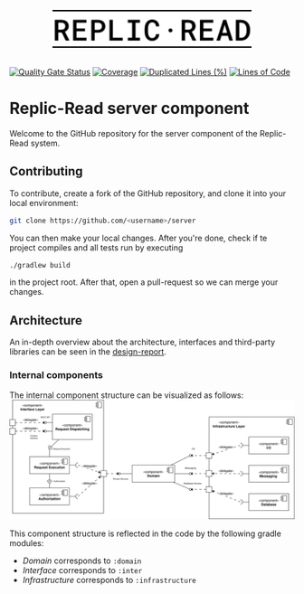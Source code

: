 <p style="text-align:center;">
    <picture>
        <source 
            media="(prefers-color-scheme: dark)" 
            srcset="https://raw.githubusercontent.com/replic-read/server/a3aff8bbcc678035cd68390b416ceb702b5d3f59/images/Logo-dark.svg"
        >
        <source 
            media="(prefers-color-scheme: light)" 
            srcset="https://raw.githubusercontent.com/replic-read/server/a3aff8bbcc678035cd68390b416ceb702b5d3f59/images/Logo-light.svg"
        >
        <img 
            src="https://raw.githubusercontent.com/replic-read/server/a3aff8bbcc678035cd68390b416ceb702b5d3f59/images/Logo-light.svg"
            alt="Replic-Read Logo" 
            width="70%" 
        />
    </picture>
    <br/>
    <br/> 
</p>

[![Quality Gate Status](https://sonar.bumiller.me/api/project_badges/measure?project=server&metric=alert_status&token=sqb_85f2dbd8a01b37bb3d98220a34b0ea7cafcbf2e6)](https://sonar.bumiller.me/dashboard?id=server)
[![Coverage](https://sonar.bumiller.me/api/project_badges/measure?project=server&metric=coverage&token=sqb_85f2dbd8a01b37bb3d98220a34b0ea7cafcbf2e6)](https://sonar.bumiller.me/dashboard?id=server)
[![Duplicated Lines (%)](https://sonar.bumiller.me/api/project_badges/measure?project=server&metric=duplicated_lines_density&token=sqb_85f2dbd8a01b37bb3d98220a34b0ea7cafcbf2e6)](https://sonar.bumiller.me/dashboard?id=server)
[![Lines of Code](https://sonar.bumiller.me/api/project_badges/measure?project=server&metric=ncloc&token=sqb_85f2dbd8a01b37bb3d98220a34b0ea7cafcbf2e6)](https://sonar.bumiller.me/dashboard?id=server)

# Replic-Read server component
Welcome to the GitHub repository for the server component of the Replic-Read system.

## Contributing
To contribute, create a fork of the GitHub repository, and clone it into your local environment:
```bash
git clone https://github.com/<username>/server
```

You can then make your local changes. After you're done, check if te project compiles and all tests run by executing
```bash
./gradlew build
```
in the project root.
After that, open a pull-request so we can merge your changes.

## Architecture
An in-depth overview about the architecture, interfaces and third-party libraries can be seen in the [design-report](https://github.com/replic-read/design).

### Internal components
The internal component structure can be visualized as follows:
<img src="https://raw.githubusercontent.com/replic-read/server/499e58f2b770dee041433b7c501e7a20cc94eb8c/images/components-server.svg">

This component structure is reflected in the code by the following gradle modules:
- _Domain_ corresponds to `:domain`
- _Interface_ corresponds to `:inter`
- _Infrastructure_ corresponds to `:infrastructure`